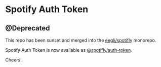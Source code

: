 # Spotify Auth Token

## @Deprecated

This repo has been sunset and merged into the [eegli/spotifly](https://github.com/eegli/spotifly) monorepo.

Spotify Auth Token is now available as [@spotifly/auth-token](https://spotifly.nougat.dev/docs/packages/auth-token).

Cheers!
